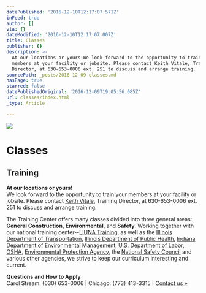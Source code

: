 ```yaml
---
datePublished: '2016-12-10T12:17:07.571Z'
inFeed: true
author: []
via: {}
dateModified: '2016-12-10T12:17:07.007Z'
title: Classes
publisher: {}
description: >-
  At our locations or yours!We look forward to the opportunity to train your
  members at your facility or jobsite. Please contact Keith Vitale, Training
  Director, at 630-653-0006 ext. 251 to discuss and arrange training.
sourcePath: _posts/2016-12-09-classes.md
hasPage: true
starred: false
datePublishedOriginal: '2016-12-09T19:05:56.085Z'
url: classes/index.html
_type: Article

---
```

![](https://the-grid-user-content.s3-us-west-2.amazonaws.com/2e4dc350-2288-41f5-b6d2-11abb18e283c.jpg)

# Classes

## Training

**At our locations or yours!**  
We look forward to the opportunity to train your members at your facility or jobsite. Please contact [Keith Vitale][0], Training Director, at 630-653-0006 ext. 251 to discuss and arrange training.

The Training Center offers many classes divided into three general areas: **General Construction**, **Environmental**, and **Safety**. Working together with our national training center--[LIUNA Training][1], as well as the [Illinois Department of Transportation][2], [Illinois Department of Public Health][3], [Indiana Department of Environmental Management][4], [U.S. Department of Labor][5], [OSHA][6], [Environmental Protection Agency][7], the [National Safety Council][8] and various other agencies, we strive to keep our curriculum interesting and current.

**Questions and How to Apply**  
Carol Stream: (630) 653-0006 | Chicago: (773) 413-3315 | [Contact us »][9]

[0]: mailto:keith.vitale@chicagolaborers.org
[1]: http://www.liunatraining.org/
[2]: http://www.dot.state.il.us/
[3]: http://www.idph.state.il.us/
[4]: http://www.in.gov/idem
[5]: http://www.dol.gov/
[6]: http://www.osha.gov/
[7]: http://www.epa.gov/
[8]: http://www.nsc.org/
[9]: http://www.chicagolaborers.org/contact-info